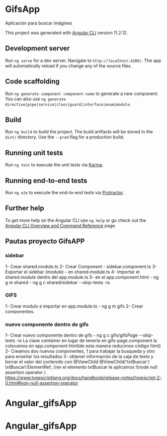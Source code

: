 # GifsApp
Aplicación para buscar imágines

This project was generated with [Angular CLI](https://github.com/angular/angular-cli) version 11.2.12.

## Development server

Run `ng serve` for a dev server. Navigate to `http://localhost:4200/`. The app will automatically reload if you change any of the source files.

## Code scaffolding

Run `ng generate component component-name` to generate a new component. You can also use `ng generate directive|pipe|service|class|guard|interface|enum|module`.

## Build

Run `ng build` to build the project. The build artifacts will be stored in the `dist/` directory. Use the `--prod` flag for a production build.

## Running unit tests

Run `ng test` to execute the unit tests via [Karma](https://karma-runner.github.io).

## Running end-to-end tests

Run `ng e2e` to execute the end-to-end tests via [Protractor](http://www.protractortest.org/).

## Further help

To get more help on the Angular CLI use `ng help` or go check out the [Angular CLI Overview and Command Reference](https://angular.io/cli) page.

## Pautas proyecto GifsAPP

### sidebar

1- Crear shared.module.ts
2- Crear Component - sidebar.component.ts
3- Exportar el sidebar (module) - en shared.module.ts
4- Importar el shared.module dentro del app.module.ts
5- <app-sidebar></app-sidebar> en el app.component.html
    - ng g m shared
    - ng g c shared/sidebar --skip-tests -is

### GIFS

1- Crear modulo e importar en app.module.ts
    - ng g m gifs
2- Crear componentes. 

### nuevo componente dentro de gifs
1- Crear nuevo componente dentro de gifs
    - ng g c gifs/gifsPage --skip-tests -is
    La clase container en lugar de tenerla en gifs-page.component la colocamos en app.component.html(de esta manera reducimos código html)
2- Creamos dos nuevos componentes, 1 para trabajar la busqueda y otro para enseñar los resultados
3- obtener información de la caja de texto y borrar el valor del contenido con @ViewChild
@ViewChild('txtBuscar') txtBuscar!:ElementRef; //en el elemento txtBuscar le aplicamos !(node null assertion operator ) https://www.typescriptlang.org/docs/handbook/release-notes/typescript-2-0.html#non-null-assertion-operator





 
# Angular_gifsApp
# Angular_gifsApp
